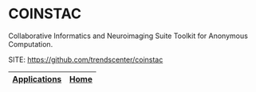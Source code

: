 # COINSTAC

 Collaborative Informatics and Neuroimaging Suite Toolkit for  Anonymous Computation.

 SITE: https://github.com/trendscenter/coinstac

 | [Applications](https://portable-linux-apps.github.io/apps.html) | [Home](https://portable-linux-apps.github.io)
 | --- | --- |
